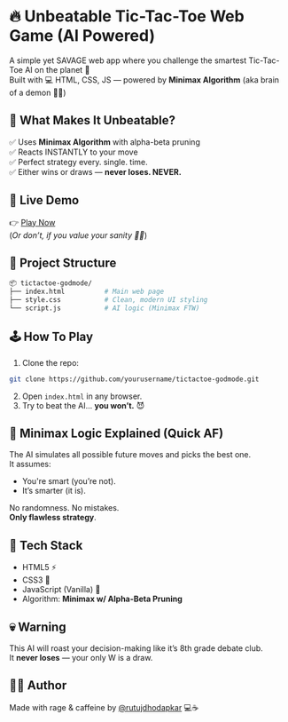 
# 🔥 Unbeatable Tic-Tac-Toe Web Game (AI Powered)

A simple yet SAVAGE web app where you challenge the smartest Tic-Tac-Toe AI on the planet 😤  
Built with 💻 HTML, CSS, JS — powered by **Minimax Algorithm** (aka brain of a demon 🧠👿)

## 🧠 What Makes It Unbeatable?

✅ Uses **Minimax Algorithm** with alpha-beta pruning  
✅ Reacts INSTANTLY to your move  
✅ Perfect strategy every. single. time.  
✅ Either wins or draws — **never loses. NEVER.**

## 🚀 Live Demo

👉 [Play Now](https://your-deployed-site-link.com)  
(*Or don’t, if you value your sanity 😵‍💫*)

## 📁 Project Structure

```bash
📦 tictactoe-godmode/
├── index.html          # Main web page
├── style.css           # Clean, modern UI styling
└── script.js           # AI logic (Minimax FTW)
```

## 🕹️ How To Play

1. Clone the repo:
```bash
git clone https://github.com/yourusername/tictactoe-godmode.git
```
2. Open `index.html` in any browser.
3. Try to beat the AI... **you won’t.** 😈

## 🤖 Minimax Logic Explained (Quick AF)

The AI simulates all possible future moves and picks the best one.  
It assumes:
- You're smart (you’re not).
- It’s smarter (it is).

No randomness. No mistakes.  
**Only flawless strategy**.

## 🔧 Tech Stack

- HTML5 ⚡
- CSS3 🎨
- JavaScript (Vanilla) 🧠
- Algorithm: **Minimax w/ Alpha-Beta Pruning**

## 💀 Warning

This AI will roast your decision-making like it’s 8th grade debate club.  
It **never loses** — your only W is a draw.

## 🧑‍💻 Author

Made with rage & caffeine by [@rutujdhodapkar](https://github.com/rutujdhodapkar) 💻☕
